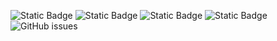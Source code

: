 ![Static Badge](https://img.shields.io/badge/blacklists-60-000000) ![Static Badge](https://img.shields.io/badge/blacklisted-3058777-cc0000) ![Static Badge](https://img.shields.io/badge/whitelisted-2243-00CC00) ![Static Badge](https://img.shields.io/badge/streaming_blacklist-28107-000000) ![GitHub issues](https://img.shields.io/github/issues/fabriziosalmi/blacklists)
